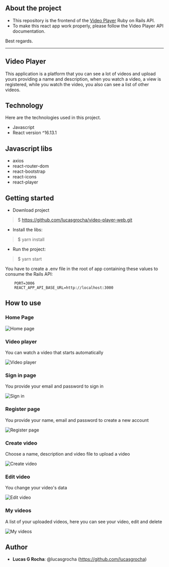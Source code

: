 
## About the project
* This repository is the frontend of the [Video Player](https://github.com/lucasgrocha/video_player) Ruby on Rails API.
* To make this react app work properly, please follow the Video Player API documentation.

Best regards.

---

## Video Player

This application is a platform that you can see a lot of videos and upload yours providing a name and description, when you watch a video, a view is registered, while you watch the video, you also can see a list of other videos.


## Technology 

Here are the technologies used in this project.

* Javascript
* React version ^16.13.1


## Javascript libs

* axios
* react-router-dom
* react-bootstrap
* react-icons
* react-player


## Getting started

* Download project
>    $ https://github.com/lucasgrocha/video-player-web.git
* Install the libs:
>    $ yarn install
* Run the project:
>    $ yarn start

You have to create a .env file in the root of app containing these values to consume the Rails API:

```
	PORT=3006
	REACT_APP_API_BASE_URL=http://localhost:3000
```


## How to use

### Home Page

![Home page](https://bit.ly/33RKe1d)

### Video player
You can watch a video that starts automatically

![Video player](https://github.com/lucasgrocha/markdown_images/blob/master/video_player/show.png?raw=true)

### Sign in page

You provide your email and password to sign in

![Sign in](https://github.com/lucasgrocha/markdown_images/blob/master/video_player/login.png?raw=true)

### Register page

You provide your name, email and password to create a new account

![Register page](https://github.com/lucasgrocha/markdown_images/blob/master/video_player/register.png?raw=true)

### Create video

Choose a name, description and video file to upload a video

![Create video](https://github.com/lucasgrocha/markdown_images/blob/master/video_player/createVideo.png?raw=true)

### Edit video

You change your video's data

![Edit video](https://github.com/lucasgrocha/markdown_images/blob/master/video_player/editVideo.png?raw=true)

### My videos

A list of your uploaded videos, here you can see your video, edit and delete

![My videos](https://github.com/lucasgrocha/markdown_images/blob/master/video_player/myVideos.png?raw=true)


## Author

* **Lucas G Rocha**: @lucasgrocha (https://github.com/lucasgrocha)
